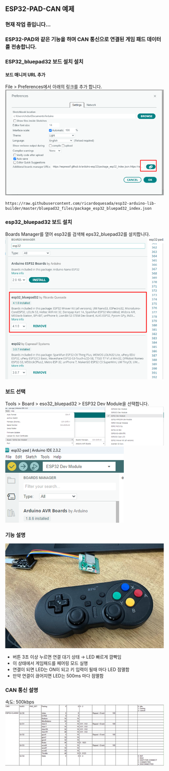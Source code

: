 
## ESP32-PAD-CAN 예제

### 현재 작업 중입니다...


### ESP32-PAD와 같은 기능을 하며 CAN 통신으로 연결된 게임 패드 데이터를 전송합니다.


### ESP32_bluepad32 보드 설치 설치
#### 보드 매니저 URL 추가
File > Preferences에서 아래의 링크를 추가 합니다.
![screen](../../../blob/screencap1_1.png)

    https://raw.githubusercontent.com/ricardoquesada/esp32-arduino-lib-builder/master/bluepad32_files/package_esp32_bluepad32_index.json

### esp32_bluepad32 보드 설치
Boards Manager를 열어 esp32를 검색해 eps32_bluepad32를 설치합니다.
![screen1](../../../blob/screencap1_2.png)

### 보드 선택
Tools > Board > eso32_bluepad32 > ESP32 Dev Module을 선택합니다.
![screen1](../../../blob/screencap1_4.png)
![screen1](../../../blob/screencap1_3.png)

### 기능 설명
![screen1](../../../blob/screencap1_6.png)
- 버튼 3초 이상 누르면 연결 대기 상태 → LED 빠르게 깜빡임
- 이 상태에서 게임패드를 페어링 모드 실행
- 연결이 되면 LED는 ON이 되고 키 입력이 될때 마다 LED 점멸함
- 만약 연결이 끊어지면 LED는 500ms 마다 점멸함

### CAN 통신 설명
속도: 500kbps<br>
![screen1](../../../blob/screencap2_1.png)